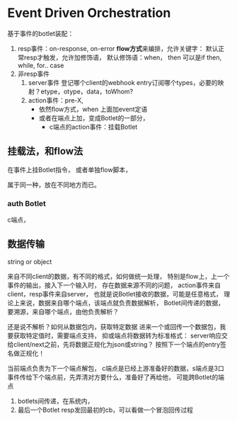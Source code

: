 # Event Driven Orchestration

基于事件的botlet装配：

1. resp事件：on-response, on-error
   **flow方式**来编排，允许关键字：
    默认正常resp才触发，允许加修饰语，
    默认修饰语：when， then
                 可以是if then, while, for.. case
2. 非resp事件
   1. server事件
      登记哪个client的webhook entry订阅哪个types，必要的映射？etype，otype，data，toWhom?
   2. action事件：pre-X, 
      - 依然flow方式，when 上面加event定语
      - 或者在端点上加，变成Botlet的一部分，
        - c端点的action事件：挂载Botlet

## 挂载法，和flow法

在事件上挂Botlet指令，
或者单独flow脚本，

属于同一种，放在不同地方而已。

### auth Botlet

c端点，

## 数据传输

string or object

来自不同client的数据，有不同的格式，如何做统一处理，
特别是flow上，上一个事件的输出，接入下一个输入时，
存在数据来源不同的问题，
action事件来自client，resp事件来自server，
也就是说Botlet接收的数据，可能是任意格式，
理论上来说，数据来自哪个端点，该端点就负责数据解析，
Botlet间传递的数据，要溯源，来自哪个端点，由他负责解析？

还是说不解析？如何从数据包内，获取特定数据
进来一个或回传一个数据包，我要获取特定值时，需要端点支持，
抑或端点将数据转为标准格式：
server响应交给client/next之前，先将数据正规化为json或string？
按照下一个端点的entry签名做正规化！

当前端点负责为下一个端点解包，
c端点是已经上游准备好的数据，s端点是3口
事件传给下个端点前，先弄清对方要什么，准备好了再给他，
可能跨Botlet的端点

1. botlets间传递，在系统内，
2. 最后一个Botlet resp发回最初的cb，可以看做一个冒泡回传过程
